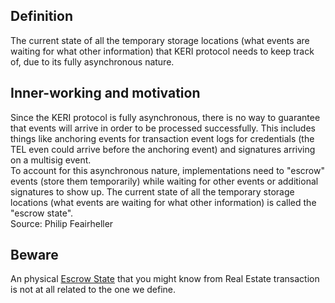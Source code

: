 ## Definition

The current state of all the temporary storage locations (what events are waiting for what other information) that KERI protocol needs to  keep track of, due to its fully asynchronous nature.

## Inner-working and motivation
Since the KERI protocol is fully asynchronous, there is no way to guarantee that events will arrive in order to be processed successfully.  This includes things like anchoring events for transaction event logs for credentials (the TEL even could arrive before the anchoring event) and signatures arriving on a multisig event.  
To account for this asynchronous nature, implementations need to "escrow" events (store them temporarily) while waiting for other events or additional signatures to show up.   The current state of all the temporary storage locations (what events are waiting for what other information) is called the "escrow state".  
Source: Philip Feairheller

## Beware
An physical [Escrow State](https://www.answers.com/Q/What_is_an_escrow_state) that you might know from Real Estate transaction is not at all related to the one we define.
